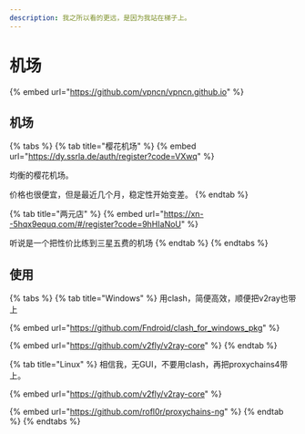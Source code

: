 ```yaml
---
description: 我之所以看的更远，是因为我站在梯子上。
---
```


# 机场

{% embed url="https://github.com/vpncn/vpncn.github.io" %}

## 机场

{% tabs %}
{% tab title="樱花机场" %}
{% embed url="https://dy.ssrla.de/auth/register?code=VXwq" %}

均衡的樱花机场。

价格也很便宜，但是最近几个月，稳定性开始变差。
{% endtab %}

{% tab title="两元店" %}
{% embed url="https://xn--5hqx9equq.com/#/register?code=9hHIaNoU" %}

听说是一个把性价比练到三星五费的机场
{% endtab %}
{% endtabs %}

## 使用

{% tabs %}
{% tab title="Windows" %}
用clash，简便高效，顺便把v2ray也带上

{% embed url="https://github.com/Fndroid/clash_for_windows_pkg" %}

{% embed url="https://github.com/v2fly/v2ray-core" %}
{% endtab %}

{% tab title="Linux" %}
相信我，无GUI，不要用clash，再把proxychains4带上。

{% embed url="https://github.com/v2fly/v2ray-core" %}

{% embed url="https://github.com/rofl0r/proxychains-ng" %}
{% endtab %}
{% endtabs %}



